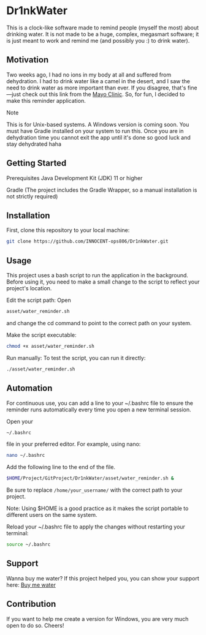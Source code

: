 # Dr1nkWater

This is a clock-like software made to remind people (myself the most) about drinking water. It is not made to be a huge, complex, megasmart software; it is just meant to work and remind me (and possibly you :) to drink water).

## Motivation

Two weeks ago, I had no ions in my body at all and suffered from dehydration. I had to drink water like a camel in the desert, and I saw the need to drink water as more important than ever. If you disagree, that's fine—just check out this link from the [Mayo Clinic](https://www.mayoclinic.org/healthy-lifestyle/nutrition-and-healthy-eating/in-depth/water/art-20044256). So, for fun, I decided to make this reminder application.

> [!NOTE]
> This is for Unix-based systems. A Windows version is coming soon.
> You must have Gradle installed on your system to run this.
> Once you are in dehydration time you cannot exit the app until it's done so good luck and stay dehydrated haha

## Getting Started

Prerequisites
Java Development Kit (JDK) 11 or higher

Gradle (The project includes the Gradle Wrapper, so a manual installation is not strictly required)

## Installation

First, clone this repository to your local machine:

```sh
git clone https://github.com/INNOCENT-ops806/Dr1nkWater.git
```

## Usage

This project uses a bash script to run the application in the background. Before using it, you need to make a small change to the script to reflect your project's location.

Edit the script path: Open

```sh
asset/water_reminder.sh
```

and change the cd command to point to the correct path on your system.

Make the script executable:

```sh
chmod +x asset/water_reminder.sh
```

Run manually: To test the script, you can run it directly:

```sh
./asset/water_reminder.sh
```

## Automation

For continuous use, you can add a line to your ~/.bashrc file to ensure the reminder runs automatically every time you open a new terminal session.

Open your

```sh
~/.bashrc
```

file in your preferred editor. For example, using nano:

```sh
nano ~/.bashrc
```

Add the following line to the end of the file.

```sh
$HOME/Project/GitProject/Dr1nkWater/asset/water_reminder.sh &
```

Be sure to replace `/home/your_username/` with the correct path to your project.

Note: Using $HOME is a good practice as it makes the script portable to different users on the same system.

Reload your ~/.bashrc file to apply the changes without restarting your terminal:

```sh
source ~/.bashrc
```

## Support

Wanna buy me water? If this project helped you, you can show your support here: [Buy me water](https://paypal.me/1NN0C3NT126)

## Contribution

If you want to help me create a version for Windows, you are very much open to do so. Cheers!
